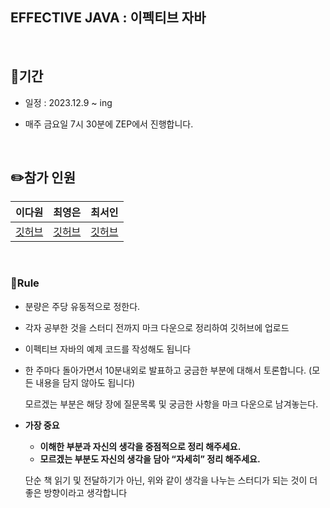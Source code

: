 ## EFFECTIVE JAVA : 이펙티브 자바 


<br/>

## 🚀기간

- 일정 : 2023.12.9 ~ ing

- 매주 금요일 7시 30분에 ZEP에서 진행합니다.

<br/>

## ✏️참가 인원


| 이다원 | 최영은 | 최서인 | 
| --- | --- | --- |
| [깃허브](https://github.com/dawonss) | [깃허브](https://github.com/Choi-Young-Eun) | [깃허브](https://github.com/inseo24) | 



<br/>



### 🎯Rule

- 분량은 주당 유동적으로 정한다.

- 각자 공부한 것을 스터디 전까지 마크 다운으로 정리하여 깃허브에 업로드

- 이펙티브 자바의 예제 코드를 작성해도 됩니다

- 한 주마다 돌아가면서 10분내외로 발표하고 궁금한 부분에 대해서 토론합니다. (모든 내용을 담지 않아도 됩니다)

    모르겠는 부분은 해당 장에 질문목록 및 궁금한 사항을 마크 다운으로 남겨놓는다. 

- **가장 중요**
    - **이해한 부분과 자신의 생각을 중점적으로 정리 해주세요.**
    - **모르겠는 부분도 자신의 생각을 담아 “자세히” 정리 해주세요.**

    단순 책 읽기 및 전달하기가 아닌, 위와 같이 생각을 나누는 스터디가 되는 것이 더 좋은 방향이라고 생각합니다


<br/><br/>






